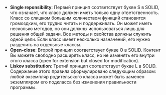 * **Single reponsibility**: Первый принцип соответствует букве S в SOLID, что означает, что класс должен иметь только одну ответственность. Класс со слишком большим количеством функций становится громоздким, его трудно читать и поддерживать. Он может иметь несколько методов, но они должны использоваться лишь для решения общей задачи. Все методы и свойства должны служить одной цели. Если класс имеет несколько назначений, его нужно разделить на отдельные классы.
* **Open-close**: Второй принцип соответствует букве O в SOLID. Контент Вы можете свободно расширять класс, но не изменять его внутри этого класса (open for extension but closed for modification).
* **Liskov substitution**: Третий принцип  соответствует букве L в SOLID. Содержание этого правила сформулировано следующим образом: любой экземпляр родительского класса может быть заменен экземпляром его подкласса без изменения правильности программы.

